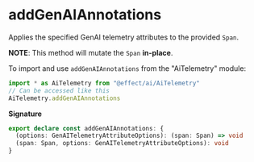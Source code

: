 # addGenAIAnnotations

Applies the specified GenAI telemetry attributes to the provided `Span`.

**NOTE**: This method will mutate the `Span` **in-place**.

To import and use `addGenAIAnnotations` from the "AiTelemetry" module:

```ts
import * as AiTelemetry from "@effect/ai/AiTelemetry"
// Can be accessed like this
AiTelemetry.addGenAIAnnotations
```

**Signature**

```ts
export declare const addGenAIAnnotations: {
  (options: GenAITelemetryAttributeOptions): (span: Span) => void
  (span: Span, options: GenAITelemetryAttributeOptions): void
}
```
